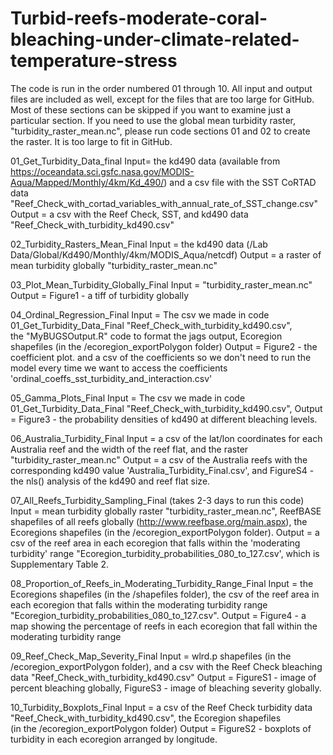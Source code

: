 # Turbid-reefs-moderate-coral-bleaching-under-climate-related-temperature-stress

The code is run in the order numbered 01 through 10. All input and output files are included as well, 
except for the files that are too large for GitHub. Most of these sections can be skipped if you want to examine 
just a particular section. If you need to use the global mean turbidity raster, "turbidity_raster_mean.nc", 
please run code sections 01 and 02 to create the raster. It is too large to fit in GitHub.

01_Get_Turbidity_Data_final
Input= the kd490 data (available from https://oceandata.sci.gsfc.nasa.gov/MODIS-Aqua/Mapped/Monthly/4km/Kd_490/) 
and a csv file with the SST CoRTAD data "Reef_Check_with_cortad_variables_with_annual_rate_of_SST_change.csv"
Output = a csv with the Reef Check, SST, and kd490 data "Reef_Check_with_turbidity_kd490.csv"

02_Turbidity_Rasters_Mean_Final
Input = the kd490 data (/Lab Data/Global/Kd490/Monthly/4km/MODIS_Aqua/netcdf)
Output = a raster of mean turbidity globally "turbidity_raster_mean.nc"

03_Plot_Mean_Turbidity_Globally_Final
Input = "turbidity_raster_mean.nc"
Output = Figure1 - a tiff of turbidity globally

04_Ordinal_Regression_Final
Input = The csv we made in code 01_Get_Turbidity_Data_Final "Reef_Check_with_turbidity_kd490.csv",  
the "MyBUGSOutput.R" code to format the jags output, Ecoregion shapefiles (in the /ecoregion_exportPolygon folder)
Output = Figure2 - the coefficient plot. and a csv of the coefficients so we don't need to run the model every time 
we want to access the coefficients 'ordinal_coeffs_sst_turbidity_and_interaction.csv'

05_Gamma_Plots_Final
Input = The csv we made in code 01_Get_Turbidity_Data_Final "Reef_Check_with_turbidity_kd490.csv",
Output = Figure3 - the probability densities of kd490 at different bleaching levels.

06_Australia_Turbidity_Final
Input = a csv of the lat/lon coordinates for each Australia reef and the width of the reef flat, 
and the raster "turbidity_raster_mean.nc"
Output = a csv of the Australia reefs with the corresponding kd490 value 'Australia_Turbidity_Final.csv', 
and FigureS4 - the nls() analysis of the kd490 and reef flat size.

07_All_Reefs_Turbidity_Sampling_Final (takes 2-3 days to run this code)
Input = mean turbidity globally raster "turbidity_raster_mean.nc", ReefBASE shapefiles of all reefs globally (http://www.reefbase.org/main.aspx), the Ecoregions shapefiles (in the /ecoregion_exportPolygon folder).
Output = a csv of the reef area in each ecoregion that falls within the 'moderating turbidity' range
"Ecoregion_turbidity_probabilities_080_to_127.csv', which is Supplementary Table 2.

08_Proportion_of_Reefs_in_Moderating_Turbidity_Range_Final
Input = the Ecoregions shapefiles (in the /shapefiles folder), the csv of the reef area in each ecoregion 
that falls within the moderating turbidity range "Ecoregion_turbidity_probabilities_080_to_127.csv".
Output = Figure4 - a map showing the percentage of reefs in each ecoregion that fall within the moderating turbidity range

09_Reef_Check_Map_Severity_Final
Input = wlrd.p shapefiles (in the /ecoregion_exportPolygon folder), and a csv with the Reef Check bleaching 
data "Reef_Check_with_turbidity_kd490.csv"
Output = FigureS1 - image of percent bleaching globally, FigureS3 - image of bleaching severity globally.

10_Turbidity_Boxplots_Final
Input = a csv of the Reef Check turbidity data "Reef_Check_with_turbidity_kd490.csv", the Ecoregion shapefiles  
(in the /ecoregion_exportPolygon folder)
Output = FigureS2 - boxplots of turbidity in each ecoregion arranged by longitude.
